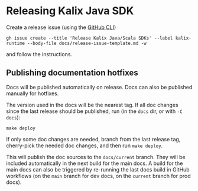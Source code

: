 # Releasing Kalix Java SDK

Create a release issue (using the [GitHub CLI](https://cli.github.com/))

```shell
gh issue create --title 'Release Kalix Java/Scala SDKs' --label kalix-runtime --body-file docs/release-issue-template.md -w
````

and follow the instructions.

## Publishing documentation hotfixes

Docs will be published automatically on release. Docs can also be published manually for hotfixes.

The version used in the docs will be the nearest tag. If all doc changes since the last release should be published, run (in the `docs` dir, or with `-C docs`):

```
make deploy
```

If only some doc changes are needed, branch from the last release tag, cherry-pick the needed doc changes, and then run `make deploy`.

This will publish the doc sources to the `docs/current` branch. They will be included automatically in the next build for the main docs. A build for the main docs can also be triggered by re-running the last docs build in GitHub workflows (on the `main` branch for dev docs, on the `current` branch for prod docs).
